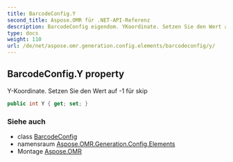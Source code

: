 ```yaml
---
title: BarcodeConfig.Y
second_title: Aspose.OMR für .NET-API-Referenz
description: BarcodeConfig eigendom. YKoordinate. Setzen Sie den Wert auf 1 für skip
type: docs
weight: 110
url: /de/net/aspose.omr.generation.config.elements/barcodeconfig/y/
---
```

## BarcodeConfig.Y property

Y-Koordinate. Setzen Sie den Wert auf -1 für skip

```csharp
public int Y { get; set; }
```

### Siehe auch

* class [BarcodeConfig](../)
* namensraum [Aspose.OMR.Generation.Config.Elements](../../barcodeconfig/)
* Montage [Aspose.OMR](../../../)


